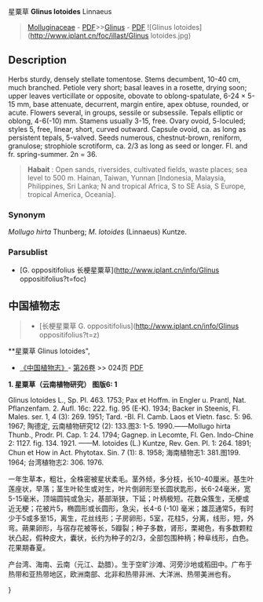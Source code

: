 星粟草 **Glinus lotoides** Linnaeus

> [Molluginaceae](http://www.iplant.cn/info/Molluginaceae?t=foc) - [PDF](http://www.iplant.cn/foc/pdf/Molluginaceae.pdf)>>[Glinus](http://www.iplant.cn/info/Glinus?t=foc) - [PDF](http://www.iplant.cn/foc/pdf/Glinus.pdf)
![Glinus lotoides](http://www.iplant.cn/foc/illast/Glinus lotoides.jpg)

## Description

Herbs sturdy, densely stellate tomentose. Stems decumbent, 10-40 cm, much branched. Petiole very short; basal leaves in a rosette, drying soon; upper leaves verticillate or opposite, obovate to oblong-spatulate, 6-24 × 5-15 mm, base attenuate, decurrent, margin entire, apex obtuse, rounded, or acute. Flowers several, in groups, sessile or subsessile. Tepals elliptic or oblong, 4-6(-10) mm. Stamens usually 3-15, free. Ovary ovoid, 5-loculed; styles 5, free, linear, short, curved outward. Capsule ovoid, ca. as long as persistent tepals, 5-valved. Seeds numerous, chestnut-brown, reniform, granulose; strophiole scrotiform, ca. 2/3 as long as seed or longer. Fl. and fr. spring-summer. 2n = 36.


> **Habait** : 
> Open sands, riversides, cultivated fields, waste places; sea level to 500 m. Hainan, Taiwan, Yunnan [Indonesia, Malaysia, Philippines, Sri Lanka; N and tropical Africa, S to SE Asia, S Europe, tropical America, Oceania].

### Synonym
*Mollugo* *hirta* Thunberg; *M*. *lotoides* (Linnaeus) Kuntze.



### Parsublist

* [G.  oppositifolius  长梗星粟草](http://www.iplant.cn/info/Glinus oppositifolius?t=foc)

## 中国植物志

> * [长梗星粟草  G.  oppositifolius](http://www.iplant.cn/info/Glinus oppositifolius?t=z)


**星粟草 Glinus lotoides",



* [《中国植物志》](http://www.iplant.cn/frps)- [第26卷](http://www.iplant.cn/frps/vol/26) >> 024页 [PDF](http://www.iplant.cn/frps/pdf/26/024.pdf)


**1. 星粟草（云南植物研究） 图版6: 1**

Glinus lotoides L., Sp. Pl. 463. 1753; Pax et Hoffm. in Engler u. Prantl, Nat. Pflanzenfam. 2. Aufl. 16c: 222. fig. 95 (E-K). 1934; Backer in Steenis, Fl. Males. ser. 1, 4 (3): 269. 1951; Tard. -Bl. Fl. Camb. Laos et Vietn. fasc. 5: 96. 1967; 陶德定, 云南植物研究12 (2): 133.图3: 1-5. 1990.——Mollugo hirta Thunb., Prodr. Pl. Cap. 1: 24. 1794; Gagnep. in Lecomte, Fl. Gen. Indo-Chine 2: 1127. fig. 134. 1921. ——M. lotoides (L.) Kuntze, Rev. Gen. Pl. 1: 264. 1891; Chun et How in Act. Phytotax. Sin. 7 (1): 8. 1958; 海南植物志1: 381.图199. 1964; 台湾植物志2: 306. 1976.

一年生草本，粗壮，全株密被星状柔毛。茎外倾，多分枝，长10-40厘米。基生叶莲座状，早落；茎生叶轮生或对生，叶片倒卵形至长圆状匙形，长6-24毫米，宽5-15毫米，顶端圆钝或急尖，基部渐狭，下延；叶柄极短。花数朵簇生，无梗或近无梗；花被片5，椭圆形或长圆形，急尖，长4-6 (-10) 毫米；雄蕊通常5，有时少于5或多至15，离生，花丝线形；子房卵形，5室，花柱5，分离，线形，短，外弯。蒴果卵形，与宿存花被等长，5瓣裂；种子多数，肾形，栗褐色，有多数颗粒状凸起，假种皮大，囊状，长约为种子的2/3，全部包围种柄；种阜线形，白色。花果期春夏。

产台湾、海南、云南（元江、勐腊）。生于空旷沙滩、河旁沙地或稻田中。广布于热带和亚热带地区，欧洲南部、北非和热带非洲、大洋洲、热带美洲也有。



}